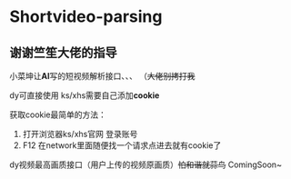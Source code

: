 # Shortvideo-parsing

## 谢谢竺笙大佬的指导

小菜坤让**AI**写的短视频解析接口、、、
（~~大佬别拷打我~~

dy可直接使用
ks/xhs需要自己添加**cookie**

获取cookie最简单的方法：

1. 打开浏览器ks/xhs官网 登录账号
2. F12 在network里面随便找一个请求点进去就有cookie了

dy视频最高画质接口（用户上传的视频原画质）~~怕和谐就蒜鸟~~ ComingSoon~
